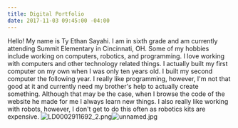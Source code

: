 ```yaml
---
title: Digital Portfolio
date: 2017-11-03 09:45:00 -04:00
---
```


Hello! My name is Ty Ethan Sayahi. I am in sixth grade and am currently attending Summit Elementary in Cincinnati, OH. Some of my hobbies include working on computers, robotics, and programming. I love working with computers and other technology related things. I actually built my first computer on my own when I was only ten years old. I built my second computer the following year. I really like programming, however, I'm not that good at it and currently need my brother's help to actually create something. Although that may be the case, when I browse the code of the website he made for me I always learn new things. I also really like working with robots, however, I don't get to do this often as robotics kits are expensive.
![LD0002911692_2.png](/uploads/LD0002911692_2.png)![unnamed.jpg](/uploads/unnamed.jpg)